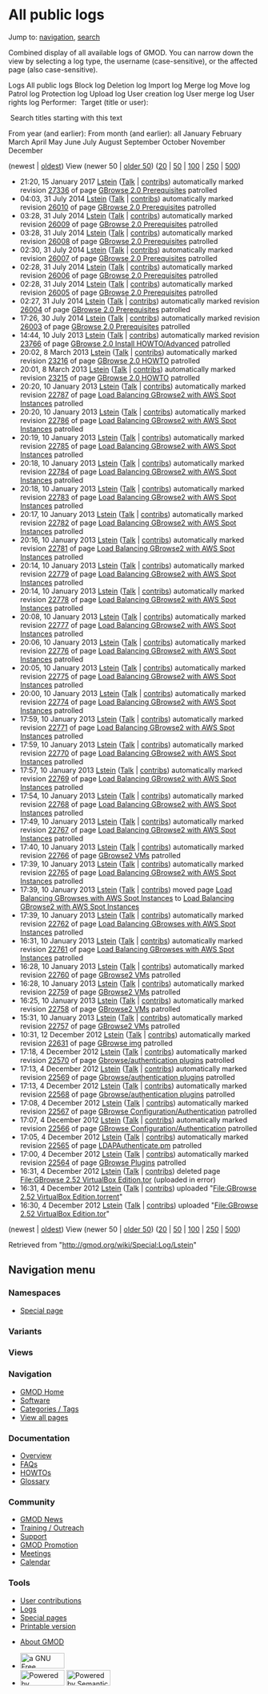 <div id="mw-page-base" class="noprint">

</div>

<div id="mw-head-base" class="noprint">

</div>

<div id="content" class="mw-body" role="main">

<span id="top"></span>

<div id="mw-js-message" style="display:none;">

</div>



# <span dir="auto">All public logs</span>

<div id="bodyContent">

<div id="contentSub">

</div>

<div id="jump-to-nav" class="mw-jump">

Jump to: [navigation](#mw-navigation), [search](#p-search)

</div>

<div id="mw-content-text">

Combined display of all available logs of GMOD. You can narrow down the
view by selecting a log type, the username (case-sensitive), or the
affected page (also case-sensitive).

Logs All public logs Block log Deletion log Import log Merge log Move
log Patrol log Protection log Upload log User creation log User merge
log User rights log <span style="white-space: nowrap">Performer: </span>
<span style="white-space: nowrap">Target (title or user): </span>

 Search titles starting with this text

From year (and earlier): From month (and earlier): all January February
March April May June July August September October November December

(newest \| <a
href="/mediawiki/index.php?title=Special:Log/Lstein&amp;dir=prev&amp;type=&amp;user=Lstein"
class="mw-lastlink" rel="last" title="Special:Log/Lstein">oldest</a>)
View (newer 50 \| <a
href="/mediawiki/index.php?title=Special:Log/Lstein&amp;offset=20121204163015&amp;type=&amp;user=Lstein"
class="mw-nextlink" rel="next" title="Special:Log/Lstein">older 50</a>)
(<a
href="/mediawiki/index.php?title=Special:Log/Lstein&amp;offset=&amp;limit=20&amp;type=&amp;user=Lstein"
class="mw-numlink" title="Special:Log/Lstein">20</a> \| <a
href="/mediawiki/index.php?title=Special:Log/Lstein&amp;offset=&amp;limit=50&amp;type=&amp;user=Lstein"
class="mw-numlink" title="Special:Log/Lstein">50</a> \| <a
href="/mediawiki/index.php?title=Special:Log/Lstein&amp;offset=&amp;limit=100&amp;type=&amp;user=Lstein"
class="mw-numlink" title="Special:Log/Lstein">100</a> \| <a
href="/mediawiki/index.php?title=Special:Log/Lstein&amp;offset=&amp;limit=250&amp;type=&amp;user=Lstein"
class="mw-numlink" title="Special:Log/Lstein">250</a> \| <a
href="/mediawiki/index.php?title=Special:Log/Lstein&amp;offset=&amp;limit=500&amp;type=&amp;user=Lstein"
class="mw-numlink" title="Special:Log/Lstein">500</a>)

- 21:20, 15 January 2017 <a href="/wiki/User:Lstein" class="mw-userlink"
  title="User:Lstein">Lstein</a> <span class="mw-usertoollinks">(<a
  href="/mediawiki/index.php?title=User_talk:Lstein&amp;action=edit&amp;redlink=1"
  class="new" title="User talk:Lstein (page does not exist)">Talk</a> \|
  [contribs](/wiki/Special:Contributions/Lstein "Special:Contributions/Lstein"))</span>
  automatically marked revision
  [27336](/mediawiki/index.php?title=GBrowse_2.0_Prerequisites&oldid=27336&diff=prev "GBrowse 2.0 Prerequisites")
  of page [GBrowse 2.0
  Prerequisites](/wiki/GBrowse_2.0_Prerequisites "GBrowse 2.0 Prerequisites")
  patrolled
- 04:03, 31 July 2014 <a href="/wiki/User:Lstein" class="mw-userlink"
  title="User:Lstein">Lstein</a> <span class="mw-usertoollinks">(<a
  href="/mediawiki/index.php?title=User_talk:Lstein&amp;action=edit&amp;redlink=1"
  class="new" title="User talk:Lstein (page does not exist)">Talk</a> \|
  [contribs](/wiki/Special:Contributions/Lstein "Special:Contributions/Lstein"))</span>
  automatically marked revision
  [26010](/mediawiki/index.php?title=GBrowse_2.0_Prerequisites&oldid=26010&diff=prev "GBrowse 2.0 Prerequisites")
  of page [GBrowse 2.0
  Prerequisites](/wiki/GBrowse_2.0_Prerequisites "GBrowse 2.0 Prerequisites")
  patrolled
- 03:28, 31 July 2014 <a href="/wiki/User:Lstein" class="mw-userlink"
  title="User:Lstein">Lstein</a> <span class="mw-usertoollinks">(<a
  href="/mediawiki/index.php?title=User_talk:Lstein&amp;action=edit&amp;redlink=1"
  class="new" title="User talk:Lstein (page does not exist)">Talk</a> \|
  [contribs](/wiki/Special:Contributions/Lstein "Special:Contributions/Lstein"))</span>
  automatically marked revision
  [26009](/mediawiki/index.php?title=GBrowse_2.0_Prerequisites&oldid=26009&diff=prev "GBrowse 2.0 Prerequisites")
  of page [GBrowse 2.0
  Prerequisites](/wiki/GBrowse_2.0_Prerequisites "GBrowse 2.0 Prerequisites")
  patrolled
- 03:28, 31 July 2014 <a href="/wiki/User:Lstein" class="mw-userlink"
  title="User:Lstein">Lstein</a> <span class="mw-usertoollinks">(<a
  href="/mediawiki/index.php?title=User_talk:Lstein&amp;action=edit&amp;redlink=1"
  class="new" title="User talk:Lstein (page does not exist)">Talk</a> \|
  [contribs](/wiki/Special:Contributions/Lstein "Special:Contributions/Lstein"))</span>
  automatically marked revision
  [26008](/mediawiki/index.php?title=GBrowse_2.0_Prerequisites&oldid=26008&diff=prev "GBrowse 2.0 Prerequisites")
  of page [GBrowse 2.0
  Prerequisites](/wiki/GBrowse_2.0_Prerequisites "GBrowse 2.0 Prerequisites")
  patrolled
- 02:30, 31 July 2014 <a href="/wiki/User:Lstein" class="mw-userlink"
  title="User:Lstein">Lstein</a> <span class="mw-usertoollinks">(<a
  href="/mediawiki/index.php?title=User_talk:Lstein&amp;action=edit&amp;redlink=1"
  class="new" title="User talk:Lstein (page does not exist)">Talk</a> \|
  [contribs](/wiki/Special:Contributions/Lstein "Special:Contributions/Lstein"))</span>
  automatically marked revision
  [26007](/mediawiki/index.php?title=GBrowse_2.0_Prerequisites&oldid=26007&diff=prev "GBrowse 2.0 Prerequisites")
  of page [GBrowse 2.0
  Prerequisites](/wiki/GBrowse_2.0_Prerequisites "GBrowse 2.0 Prerequisites")
  patrolled
- 02:28, 31 July 2014 <a href="/wiki/User:Lstein" class="mw-userlink"
  title="User:Lstein">Lstein</a> <span class="mw-usertoollinks">(<a
  href="/mediawiki/index.php?title=User_talk:Lstein&amp;action=edit&amp;redlink=1"
  class="new" title="User talk:Lstein (page does not exist)">Talk</a> \|
  [contribs](/wiki/Special:Contributions/Lstein "Special:Contributions/Lstein"))</span>
  automatically marked revision
  [26006](/mediawiki/index.php?title=GBrowse_2.0_Prerequisites&oldid=26006&diff=prev "GBrowse 2.0 Prerequisites")
  of page [GBrowse 2.0
  Prerequisites](/wiki/GBrowse_2.0_Prerequisites "GBrowse 2.0 Prerequisites")
  patrolled
- 02:28, 31 July 2014 <a href="/wiki/User:Lstein" class="mw-userlink"
  title="User:Lstein">Lstein</a> <span class="mw-usertoollinks">(<a
  href="/mediawiki/index.php?title=User_talk:Lstein&amp;action=edit&amp;redlink=1"
  class="new" title="User talk:Lstein (page does not exist)">Talk</a> \|
  [contribs](/wiki/Special:Contributions/Lstein "Special:Contributions/Lstein"))</span>
  automatically marked revision
  [26005](/mediawiki/index.php?title=GBrowse_2.0_Prerequisites&oldid=26005&diff=prev "GBrowse 2.0 Prerequisites")
  of page [GBrowse 2.0
  Prerequisites](/wiki/GBrowse_2.0_Prerequisites "GBrowse 2.0 Prerequisites")
  patrolled
- 02:27, 31 July 2014 <a href="/wiki/User:Lstein" class="mw-userlink"
  title="User:Lstein">Lstein</a> <span class="mw-usertoollinks">(<a
  href="/mediawiki/index.php?title=User_talk:Lstein&amp;action=edit&amp;redlink=1"
  class="new" title="User talk:Lstein (page does not exist)">Talk</a> \|
  [contribs](/wiki/Special:Contributions/Lstein "Special:Contributions/Lstein"))</span>
  automatically marked revision
  [26004](/mediawiki/index.php?title=GBrowse_2.0_Prerequisites&oldid=26004&diff=prev "GBrowse 2.0 Prerequisites")
  of page [GBrowse 2.0
  Prerequisites](/wiki/GBrowse_2.0_Prerequisites "GBrowse 2.0 Prerequisites")
  patrolled
- 17:26, 30 July 2014 <a href="/wiki/User:Lstein" class="mw-userlink"
  title="User:Lstein">Lstein</a> <span class="mw-usertoollinks">(<a
  href="/mediawiki/index.php?title=User_talk:Lstein&amp;action=edit&amp;redlink=1"
  class="new" title="User talk:Lstein (page does not exist)">Talk</a> \|
  [contribs](/wiki/Special:Contributions/Lstein "Special:Contributions/Lstein"))</span>
  automatically marked revision
  [26003](/mediawiki/index.php?title=GBrowse_2.0_Prerequisites&oldid=26003&diff=prev "GBrowse 2.0 Prerequisites")
  of page [GBrowse 2.0
  Prerequisites](/wiki/GBrowse_2.0_Prerequisites "GBrowse 2.0 Prerequisites")
  patrolled
- 14:44, 10 July 2013 <a href="/wiki/User:Lstein" class="mw-userlink"
  title="User:Lstein">Lstein</a> <span class="mw-usertoollinks">(<a
  href="/mediawiki/index.php?title=User_talk:Lstein&amp;action=edit&amp;redlink=1"
  class="new" title="User talk:Lstein (page does not exist)">Talk</a> \|
  [contribs](/wiki/Special:Contributions/Lstein "Special:Contributions/Lstein"))</span>
  automatically marked revision
  [23766](/mediawiki/index.php?title=GBrowse_2.0_Install_HOWTO/Advanced&oldid=23766&diff=prev "GBrowse 2.0 Install HOWTO/Advanced")
  of page [GBrowse 2.0 Install
  HOWTO/Advanced](/wiki/GBrowse_2.0_Install_HOWTO/Advanced "GBrowse 2.0 Install HOWTO/Advanced")
  patrolled
- 20:02, 8 March 2013 <a href="/wiki/User:Lstein" class="mw-userlink"
  title="User:Lstein">Lstein</a> <span class="mw-usertoollinks">(<a
  href="/mediawiki/index.php?title=User_talk:Lstein&amp;action=edit&amp;redlink=1"
  class="new" title="User talk:Lstein (page does not exist)">Talk</a> \|
  [contribs](/wiki/Special:Contributions/Lstein "Special:Contributions/Lstein"))</span>
  automatically marked revision
  [23216](/mediawiki/index.php?title=GBrowse_2.0_HOWTO&oldid=23216&diff=prev "GBrowse 2.0 HOWTO")
  of page [GBrowse 2.0
  HOWTO](/wiki/GBrowse_2.0_HOWTO "GBrowse 2.0 HOWTO") patrolled
- 20:01, 8 March 2013 <a href="/wiki/User:Lstein" class="mw-userlink"
  title="User:Lstein">Lstein</a> <span class="mw-usertoollinks">(<a
  href="/mediawiki/index.php?title=User_talk:Lstein&amp;action=edit&amp;redlink=1"
  class="new" title="User talk:Lstein (page does not exist)">Talk</a> \|
  [contribs](/wiki/Special:Contributions/Lstein "Special:Contributions/Lstein"))</span>
  automatically marked revision
  [23215](/mediawiki/index.php?title=GBrowse_2.0_HOWTO&oldid=23215&diff=prev "GBrowse 2.0 HOWTO")
  of page [GBrowse 2.0
  HOWTO](/wiki/GBrowse_2.0_HOWTO "GBrowse 2.0 HOWTO") patrolled
- 20:20, 10 January 2013 <a href="/wiki/User:Lstein" class="mw-userlink"
  title="User:Lstein">Lstein</a> <span class="mw-usertoollinks">(<a
  href="/mediawiki/index.php?title=User_talk:Lstein&amp;action=edit&amp;redlink=1"
  class="new" title="User talk:Lstein (page does not exist)">Talk</a> \|
  [contribs](/wiki/Special:Contributions/Lstein "Special:Contributions/Lstein"))</span>
  automatically marked revision
  [22787](/mediawiki/index.php?title=Load_Balancing_GBrowse2_with_AWS_Spot_Instances&oldid=22787&diff=prev "Load Balancing GBrowse2 with AWS Spot Instances")
  of page [Load Balancing GBrowse2 with AWS Spot
  Instances](/wiki/Load_Balancing_GBrowse2_with_AWS_Spot_Instances "Load Balancing GBrowse2 with AWS Spot Instances")
  patrolled
- 20:20, 10 January 2013 <a href="/wiki/User:Lstein" class="mw-userlink"
  title="User:Lstein">Lstein</a> <span class="mw-usertoollinks">(<a
  href="/mediawiki/index.php?title=User_talk:Lstein&amp;action=edit&amp;redlink=1"
  class="new" title="User talk:Lstein (page does not exist)">Talk</a> \|
  [contribs](/wiki/Special:Contributions/Lstein "Special:Contributions/Lstein"))</span>
  automatically marked revision
  [22786](/mediawiki/index.php?title=Load_Balancing_GBrowse2_with_AWS_Spot_Instances&oldid=22786&diff=prev "Load Balancing GBrowse2 with AWS Spot Instances")
  of page [Load Balancing GBrowse2 with AWS Spot
  Instances](/wiki/Load_Balancing_GBrowse2_with_AWS_Spot_Instances "Load Balancing GBrowse2 with AWS Spot Instances")
  patrolled
- 20:19, 10 January 2013 <a href="/wiki/User:Lstein" class="mw-userlink"
  title="User:Lstein">Lstein</a> <span class="mw-usertoollinks">(<a
  href="/mediawiki/index.php?title=User_talk:Lstein&amp;action=edit&amp;redlink=1"
  class="new" title="User talk:Lstein (page does not exist)">Talk</a> \|
  [contribs](/wiki/Special:Contributions/Lstein "Special:Contributions/Lstein"))</span>
  automatically marked revision
  [22785](/mediawiki/index.php?title=Load_Balancing_GBrowse2_with_AWS_Spot_Instances&oldid=22785&diff=prev "Load Balancing GBrowse2 with AWS Spot Instances")
  of page [Load Balancing GBrowse2 with AWS Spot
  Instances](/wiki/Load_Balancing_GBrowse2_with_AWS_Spot_Instances "Load Balancing GBrowse2 with AWS Spot Instances")
  patrolled
- 20:18, 10 January 2013 <a href="/wiki/User:Lstein" class="mw-userlink"
  title="User:Lstein">Lstein</a> <span class="mw-usertoollinks">(<a
  href="/mediawiki/index.php?title=User_talk:Lstein&amp;action=edit&amp;redlink=1"
  class="new" title="User talk:Lstein (page does not exist)">Talk</a> \|
  [contribs](/wiki/Special:Contributions/Lstein "Special:Contributions/Lstein"))</span>
  automatically marked revision
  [22784](/mediawiki/index.php?title=Load_Balancing_GBrowse2_with_AWS_Spot_Instances&oldid=22784&diff=prev "Load Balancing GBrowse2 with AWS Spot Instances")
  of page [Load Balancing GBrowse2 with AWS Spot
  Instances](/wiki/Load_Balancing_GBrowse2_with_AWS_Spot_Instances "Load Balancing GBrowse2 with AWS Spot Instances")
  patrolled
- 20:18, 10 January 2013 <a href="/wiki/User:Lstein" class="mw-userlink"
  title="User:Lstein">Lstein</a> <span class="mw-usertoollinks">(<a
  href="/mediawiki/index.php?title=User_talk:Lstein&amp;action=edit&amp;redlink=1"
  class="new" title="User talk:Lstein (page does not exist)">Talk</a> \|
  [contribs](/wiki/Special:Contributions/Lstein "Special:Contributions/Lstein"))</span>
  automatically marked revision
  [22783](/mediawiki/index.php?title=Load_Balancing_GBrowse2_with_AWS_Spot_Instances&oldid=22783&diff=prev "Load Balancing GBrowse2 with AWS Spot Instances")
  of page [Load Balancing GBrowse2 with AWS Spot
  Instances](/wiki/Load_Balancing_GBrowse2_with_AWS_Spot_Instances "Load Balancing GBrowse2 with AWS Spot Instances")
  patrolled
- 20:17, 10 January 2013 <a href="/wiki/User:Lstein" class="mw-userlink"
  title="User:Lstein">Lstein</a> <span class="mw-usertoollinks">(<a
  href="/mediawiki/index.php?title=User_talk:Lstein&amp;action=edit&amp;redlink=1"
  class="new" title="User talk:Lstein (page does not exist)">Talk</a> \|
  [contribs](/wiki/Special:Contributions/Lstein "Special:Contributions/Lstein"))</span>
  automatically marked revision
  [22782](/mediawiki/index.php?title=Load_Balancing_GBrowse2_with_AWS_Spot_Instances&oldid=22782&diff=prev "Load Balancing GBrowse2 with AWS Spot Instances")
  of page [Load Balancing GBrowse2 with AWS Spot
  Instances](/wiki/Load_Balancing_GBrowse2_with_AWS_Spot_Instances "Load Balancing GBrowse2 with AWS Spot Instances")
  patrolled
- 20:16, 10 January 2013 <a href="/wiki/User:Lstein" class="mw-userlink"
  title="User:Lstein">Lstein</a> <span class="mw-usertoollinks">(<a
  href="/mediawiki/index.php?title=User_talk:Lstein&amp;action=edit&amp;redlink=1"
  class="new" title="User talk:Lstein (page does not exist)">Talk</a> \|
  [contribs](/wiki/Special:Contributions/Lstein "Special:Contributions/Lstein"))</span>
  automatically marked revision
  [22781](/mediawiki/index.php?title=Load_Balancing_GBrowse2_with_AWS_Spot_Instances&oldid=22781&diff=prev "Load Balancing GBrowse2 with AWS Spot Instances")
  of page [Load Balancing GBrowse2 with AWS Spot
  Instances](/wiki/Load_Balancing_GBrowse2_with_AWS_Spot_Instances "Load Balancing GBrowse2 with AWS Spot Instances")
  patrolled
- 20:14, 10 January 2013 <a href="/wiki/User:Lstein" class="mw-userlink"
  title="User:Lstein">Lstein</a> <span class="mw-usertoollinks">(<a
  href="/mediawiki/index.php?title=User_talk:Lstein&amp;action=edit&amp;redlink=1"
  class="new" title="User talk:Lstein (page does not exist)">Talk</a> \|
  [contribs](/wiki/Special:Contributions/Lstein "Special:Contributions/Lstein"))</span>
  automatically marked revision
  [22779](/mediawiki/index.php?title=Load_Balancing_GBrowse2_with_AWS_Spot_Instances&oldid=22779&diff=prev "Load Balancing GBrowse2 with AWS Spot Instances")
  of page [Load Balancing GBrowse2 with AWS Spot
  Instances](/wiki/Load_Balancing_GBrowse2_with_AWS_Spot_Instances "Load Balancing GBrowse2 with AWS Spot Instances")
  patrolled
- 20:14, 10 January 2013 <a href="/wiki/User:Lstein" class="mw-userlink"
  title="User:Lstein">Lstein</a> <span class="mw-usertoollinks">(<a
  href="/mediawiki/index.php?title=User_talk:Lstein&amp;action=edit&amp;redlink=1"
  class="new" title="User talk:Lstein (page does not exist)">Talk</a> \|
  [contribs](/wiki/Special:Contributions/Lstein "Special:Contributions/Lstein"))</span>
  automatically marked revision
  [22778](/mediawiki/index.php?title=Load_Balancing_GBrowse2_with_AWS_Spot_Instances&oldid=22778&diff=prev "Load Balancing GBrowse2 with AWS Spot Instances")
  of page [Load Balancing GBrowse2 with AWS Spot
  Instances](/wiki/Load_Balancing_GBrowse2_with_AWS_Spot_Instances "Load Balancing GBrowse2 with AWS Spot Instances")
  patrolled
- 20:08, 10 January 2013 <a href="/wiki/User:Lstein" class="mw-userlink"
  title="User:Lstein">Lstein</a> <span class="mw-usertoollinks">(<a
  href="/mediawiki/index.php?title=User_talk:Lstein&amp;action=edit&amp;redlink=1"
  class="new" title="User talk:Lstein (page does not exist)">Talk</a> \|
  [contribs](/wiki/Special:Contributions/Lstein "Special:Contributions/Lstein"))</span>
  automatically marked revision
  [22777](/mediawiki/index.php?title=Load_Balancing_GBrowse2_with_AWS_Spot_Instances&oldid=22777&diff=prev "Load Balancing GBrowse2 with AWS Spot Instances")
  of page [Load Balancing GBrowse2 with AWS Spot
  Instances](/wiki/Load_Balancing_GBrowse2_with_AWS_Spot_Instances "Load Balancing GBrowse2 with AWS Spot Instances")
  patrolled
- 20:06, 10 January 2013 <a href="/wiki/User:Lstein" class="mw-userlink"
  title="User:Lstein">Lstein</a> <span class="mw-usertoollinks">(<a
  href="/mediawiki/index.php?title=User_talk:Lstein&amp;action=edit&amp;redlink=1"
  class="new" title="User talk:Lstein (page does not exist)">Talk</a> \|
  [contribs](/wiki/Special:Contributions/Lstein "Special:Contributions/Lstein"))</span>
  automatically marked revision
  [22776](/mediawiki/index.php?title=Load_Balancing_GBrowse2_with_AWS_Spot_Instances&oldid=22776&diff=prev "Load Balancing GBrowse2 with AWS Spot Instances")
  of page [Load Balancing GBrowse2 with AWS Spot
  Instances](/wiki/Load_Balancing_GBrowse2_with_AWS_Spot_Instances "Load Balancing GBrowse2 with AWS Spot Instances")
  patrolled
- 20:05, 10 January 2013 <a href="/wiki/User:Lstein" class="mw-userlink"
  title="User:Lstein">Lstein</a> <span class="mw-usertoollinks">(<a
  href="/mediawiki/index.php?title=User_talk:Lstein&amp;action=edit&amp;redlink=1"
  class="new" title="User talk:Lstein (page does not exist)">Talk</a> \|
  [contribs](/wiki/Special:Contributions/Lstein "Special:Contributions/Lstein"))</span>
  automatically marked revision
  [22775](/mediawiki/index.php?title=Load_Balancing_GBrowse2_with_AWS_Spot_Instances&oldid=22775&diff=prev "Load Balancing GBrowse2 with AWS Spot Instances")
  of page [Load Balancing GBrowse2 with AWS Spot
  Instances](/wiki/Load_Balancing_GBrowse2_with_AWS_Spot_Instances "Load Balancing GBrowse2 with AWS Spot Instances")
  patrolled
- 20:00, 10 January 2013 <a href="/wiki/User:Lstein" class="mw-userlink"
  title="User:Lstein">Lstein</a> <span class="mw-usertoollinks">(<a
  href="/mediawiki/index.php?title=User_talk:Lstein&amp;action=edit&amp;redlink=1"
  class="new" title="User talk:Lstein (page does not exist)">Talk</a> \|
  [contribs](/wiki/Special:Contributions/Lstein "Special:Contributions/Lstein"))</span>
  automatically marked revision
  [22774](/mediawiki/index.php?title=Load_Balancing_GBrowse2_with_AWS_Spot_Instances&oldid=22774&diff=prev "Load Balancing GBrowse2 with AWS Spot Instances")
  of page [Load Balancing GBrowse2 with AWS Spot
  Instances](/wiki/Load_Balancing_GBrowse2_with_AWS_Spot_Instances "Load Balancing GBrowse2 with AWS Spot Instances")
  patrolled
- 17:59, 10 January 2013 <a href="/wiki/User:Lstein" class="mw-userlink"
  title="User:Lstein">Lstein</a> <span class="mw-usertoollinks">(<a
  href="/mediawiki/index.php?title=User_talk:Lstein&amp;action=edit&amp;redlink=1"
  class="new" title="User talk:Lstein (page does not exist)">Talk</a> \|
  [contribs](/wiki/Special:Contributions/Lstein "Special:Contributions/Lstein"))</span>
  automatically marked revision
  [22771](/mediawiki/index.php?title=Load_Balancing_GBrowse2_with_AWS_Spot_Instances&oldid=22771&diff=prev "Load Balancing GBrowse2 with AWS Spot Instances")
  of page [Load Balancing GBrowse2 with AWS Spot
  Instances](/wiki/Load_Balancing_GBrowse2_with_AWS_Spot_Instances "Load Balancing GBrowse2 with AWS Spot Instances")
  patrolled
- 17:59, 10 January 2013 <a href="/wiki/User:Lstein" class="mw-userlink"
  title="User:Lstein">Lstein</a> <span class="mw-usertoollinks">(<a
  href="/mediawiki/index.php?title=User_talk:Lstein&amp;action=edit&amp;redlink=1"
  class="new" title="User talk:Lstein (page does not exist)">Talk</a> \|
  [contribs](/wiki/Special:Contributions/Lstein "Special:Contributions/Lstein"))</span>
  automatically marked revision
  [22770](/mediawiki/index.php?title=Load_Balancing_GBrowse2_with_AWS_Spot_Instances&oldid=22770&diff=prev "Load Balancing GBrowse2 with AWS Spot Instances")
  of page [Load Balancing GBrowse2 with AWS Spot
  Instances](/wiki/Load_Balancing_GBrowse2_with_AWS_Spot_Instances "Load Balancing GBrowse2 with AWS Spot Instances")
  patrolled
- 17:57, 10 January 2013 <a href="/wiki/User:Lstein" class="mw-userlink"
  title="User:Lstein">Lstein</a> <span class="mw-usertoollinks">(<a
  href="/mediawiki/index.php?title=User_talk:Lstein&amp;action=edit&amp;redlink=1"
  class="new" title="User talk:Lstein (page does not exist)">Talk</a> \|
  [contribs](/wiki/Special:Contributions/Lstein "Special:Contributions/Lstein"))</span>
  automatically marked revision
  [22769](/mediawiki/index.php?title=Load_Balancing_GBrowse2_with_AWS_Spot_Instances&oldid=22769&diff=prev "Load Balancing GBrowse2 with AWS Spot Instances")
  of page [Load Balancing GBrowse2 with AWS Spot
  Instances](/wiki/Load_Balancing_GBrowse2_with_AWS_Spot_Instances "Load Balancing GBrowse2 with AWS Spot Instances")
  patrolled
- 17:54, 10 January 2013 <a href="/wiki/User:Lstein" class="mw-userlink"
  title="User:Lstein">Lstein</a> <span class="mw-usertoollinks">(<a
  href="/mediawiki/index.php?title=User_talk:Lstein&amp;action=edit&amp;redlink=1"
  class="new" title="User talk:Lstein (page does not exist)">Talk</a> \|
  [contribs](/wiki/Special:Contributions/Lstein "Special:Contributions/Lstein"))</span>
  automatically marked revision
  [22768](/mediawiki/index.php?title=Load_Balancing_GBrowse2_with_AWS_Spot_Instances&oldid=22768&diff=prev "Load Balancing GBrowse2 with AWS Spot Instances")
  of page [Load Balancing GBrowse2 with AWS Spot
  Instances](/wiki/Load_Balancing_GBrowse2_with_AWS_Spot_Instances "Load Balancing GBrowse2 with AWS Spot Instances")
  patrolled
- 17:49, 10 January 2013 <a href="/wiki/User:Lstein" class="mw-userlink"
  title="User:Lstein">Lstein</a> <span class="mw-usertoollinks">(<a
  href="/mediawiki/index.php?title=User_talk:Lstein&amp;action=edit&amp;redlink=1"
  class="new" title="User talk:Lstein (page does not exist)">Talk</a> \|
  [contribs](/wiki/Special:Contributions/Lstein "Special:Contributions/Lstein"))</span>
  automatically marked revision
  [22767](/mediawiki/index.php?title=Load_Balancing_GBrowse2_with_AWS_Spot_Instances&oldid=22767&diff=prev "Load Balancing GBrowse2 with AWS Spot Instances")
  of page [Load Balancing GBrowse2 with AWS Spot
  Instances](/wiki/Load_Balancing_GBrowse2_with_AWS_Spot_Instances "Load Balancing GBrowse2 with AWS Spot Instances")
  patrolled
- 17:40, 10 January 2013 <a href="/wiki/User:Lstein" class="mw-userlink"
  title="User:Lstein">Lstein</a> <span class="mw-usertoollinks">(<a
  href="/mediawiki/index.php?title=User_talk:Lstein&amp;action=edit&amp;redlink=1"
  class="new" title="User talk:Lstein (page does not exist)">Talk</a> \|
  [contribs](/wiki/Special:Contributions/Lstein "Special:Contributions/Lstein"))</span>
  automatically marked revision
  [22766](/mediawiki/index.php?title=GBrowse2_VMs&oldid=22766&diff=prev "GBrowse2 VMs")
  of page [GBrowse2 VMs](/wiki/GBrowse2_VMs "GBrowse2 VMs") patrolled
- 17:39, 10 January 2013 <a href="/wiki/User:Lstein" class="mw-userlink"
  title="User:Lstein">Lstein</a> <span class="mw-usertoollinks">(<a
  href="/mediawiki/index.php?title=User_talk:Lstein&amp;action=edit&amp;redlink=1"
  class="new" title="User talk:Lstein (page does not exist)">Talk</a> \|
  [contribs](/wiki/Special:Contributions/Lstein "Special:Contributions/Lstein"))</span>
  automatically marked revision
  [22765](/mediawiki/index.php?title=Load_Balancing_GBrowse2_with_AWS_Spot_Instances&oldid=22765&diff=prev "Load Balancing GBrowse2 with AWS Spot Instances")
  of page [Load Balancing GBrowse2 with AWS Spot
  Instances](/wiki/Load_Balancing_GBrowse2_with_AWS_Spot_Instances "Load Balancing GBrowse2 with AWS Spot Instances")
  patrolled
- 17:39, 10 January 2013 <a href="/wiki/User:Lstein" class="mw-userlink"
  title="User:Lstein">Lstein</a> <span class="mw-usertoollinks">(<a
  href="/mediawiki/index.php?title=User_talk:Lstein&amp;action=edit&amp;redlink=1"
  class="new" title="User talk:Lstein (page does not exist)">Talk</a> \|
  [contribs](/wiki/Special:Contributions/Lstein "Special:Contributions/Lstein"))</span>
  moved page <a
  href="/mediawiki/index.php?title=Load_Balancing_GBrowses_with_AWS_Spot_Instances&amp;redirect=no"
  class="mw-redirect"
  title="Load Balancing GBrowses with AWS Spot Instances">Load Balancing
  GBrowses with AWS Spot Instances</a> to [Load Balancing GBrowse2 with
  AWS Spot
  Instances](/wiki/Load_Balancing_GBrowse2_with_AWS_Spot_Instances "Load Balancing GBrowse2 with AWS Spot Instances")
- 17:39, 10 January 2013 <a href="/wiki/User:Lstein" class="mw-userlink"
  title="User:Lstein">Lstein</a> <span class="mw-usertoollinks">(<a
  href="/mediawiki/index.php?title=User_talk:Lstein&amp;action=edit&amp;redlink=1"
  class="new" title="User talk:Lstein (page does not exist)">Talk</a> \|
  [contribs](/wiki/Special:Contributions/Lstein "Special:Contributions/Lstein"))</span>
  automatically marked revision <a
  href="/mediawiki/index.php?title=Load_Balancing_GBrowses_with_AWS_Spot_Instances&amp;oldid=22762&amp;diff=prev"
  class="mw-redirect"
  title="Load Balancing GBrowses with AWS Spot Instances">22762</a> of
  page <a href="/wiki/Load_Balancing_GBrowses_with_AWS_Spot_Instances"
  class="mw-redirect"
  title="Load Balancing GBrowses with AWS Spot Instances">Load Balancing
  GBrowses with AWS Spot Instances</a> patrolled
- 16:31, 10 January 2013 <a href="/wiki/User:Lstein" class="mw-userlink"
  title="User:Lstein">Lstein</a> <span class="mw-usertoollinks">(<a
  href="/mediawiki/index.php?title=User_talk:Lstein&amp;action=edit&amp;redlink=1"
  class="new" title="User talk:Lstein (page does not exist)">Talk</a> \|
  [contribs](/wiki/Special:Contributions/Lstein "Special:Contributions/Lstein"))</span>
  automatically marked revision <a
  href="/mediawiki/index.php?title=Load_Balancing_GBrowses_with_AWS_Spot_Instances&amp;oldid=22761&amp;diff=prev"
  class="mw-redirect"
  title="Load Balancing GBrowses with AWS Spot Instances">22761</a> of
  page <a href="/wiki/Load_Balancing_GBrowses_with_AWS_Spot_Instances"
  class="mw-redirect"
  title="Load Balancing GBrowses with AWS Spot Instances">Load Balancing
  GBrowses with AWS Spot Instances</a> patrolled
- 16:28, 10 January 2013 <a href="/wiki/User:Lstein" class="mw-userlink"
  title="User:Lstein">Lstein</a> <span class="mw-usertoollinks">(<a
  href="/mediawiki/index.php?title=User_talk:Lstein&amp;action=edit&amp;redlink=1"
  class="new" title="User talk:Lstein (page does not exist)">Talk</a> \|
  [contribs](/wiki/Special:Contributions/Lstein "Special:Contributions/Lstein"))</span>
  automatically marked revision
  [22760](/mediawiki/index.php?title=GBrowse2_VMs&oldid=22760&diff=prev "GBrowse2 VMs")
  of page [GBrowse2 VMs](/wiki/GBrowse2_VMs "GBrowse2 VMs") patrolled
- 16:28, 10 January 2013 <a href="/wiki/User:Lstein" class="mw-userlink"
  title="User:Lstein">Lstein</a> <span class="mw-usertoollinks">(<a
  href="/mediawiki/index.php?title=User_talk:Lstein&amp;action=edit&amp;redlink=1"
  class="new" title="User talk:Lstein (page does not exist)">Talk</a> \|
  [contribs](/wiki/Special:Contributions/Lstein "Special:Contributions/Lstein"))</span>
  automatically marked revision
  [22759](/mediawiki/index.php?title=GBrowse2_VMs&oldid=22759&diff=prev "GBrowse2 VMs")
  of page [GBrowse2 VMs](/wiki/GBrowse2_VMs "GBrowse2 VMs") patrolled
- 16:25, 10 January 2013 <a href="/wiki/User:Lstein" class="mw-userlink"
  title="User:Lstein">Lstein</a> <span class="mw-usertoollinks">(<a
  href="/mediawiki/index.php?title=User_talk:Lstein&amp;action=edit&amp;redlink=1"
  class="new" title="User talk:Lstein (page does not exist)">Talk</a> \|
  [contribs](/wiki/Special:Contributions/Lstein "Special:Contributions/Lstein"))</span>
  automatically marked revision
  [22758](/mediawiki/index.php?title=GBrowse2_VMs&oldid=22758&diff=prev "GBrowse2 VMs")
  of page [GBrowse2 VMs](/wiki/GBrowse2_VMs "GBrowse2 VMs") patrolled
- 15:31, 10 January 2013 <a href="/wiki/User:Lstein" class="mw-userlink"
  title="User:Lstein">Lstein</a> <span class="mw-usertoollinks">(<a
  href="/mediawiki/index.php?title=User_talk:Lstein&amp;action=edit&amp;redlink=1"
  class="new" title="User talk:Lstein (page does not exist)">Talk</a> \|
  [contribs](/wiki/Special:Contributions/Lstein "Special:Contributions/Lstein"))</span>
  automatically marked revision
  [22757](/mediawiki/index.php?title=GBrowse2_VMs&oldid=22757&diff=prev "GBrowse2 VMs")
  of page [GBrowse2 VMs](/wiki/GBrowse2_VMs "GBrowse2 VMs") patrolled
- 10:31, 12 December 2012
  <a href="/wiki/User:Lstein" class="mw-userlink"
  title="User:Lstein">Lstein</a> <span class="mw-usertoollinks">(<a
  href="/mediawiki/index.php?title=User_talk:Lstein&amp;action=edit&amp;redlink=1"
  class="new" title="User talk:Lstein (page does not exist)">Talk</a> \|
  [contribs](/wiki/Special:Contributions/Lstein "Special:Contributions/Lstein"))</span>
  automatically marked revision
  [22631](/mediawiki/index.php?title=GBrowse_img&oldid=22631&diff=prev "GBrowse img")
  of page [GBrowse img](/wiki/GBrowse_img "GBrowse img") patrolled
- 17:18, 4 December 2012 <a href="/wiki/User:Lstein" class="mw-userlink"
  title="User:Lstein">Lstein</a> <span class="mw-usertoollinks">(<a
  href="/mediawiki/index.php?title=User_talk:Lstein&amp;action=edit&amp;redlink=1"
  class="new" title="User talk:Lstein (page does not exist)">Talk</a> \|
  [contribs](/wiki/Special:Contributions/Lstein "Special:Contributions/Lstein"))</span>
  automatically marked revision
  [22570](/mediawiki/index.php?title=Gbrowse/authentication_plugins&oldid=22570&diff=prev "Gbrowse/authentication plugins")
  of page [Gbrowse/authentication
  plugins](/wiki/Gbrowse/authentication_plugins "Gbrowse/authentication plugins")
  patrolled
- 17:13, 4 December 2012 <a href="/wiki/User:Lstein" class="mw-userlink"
  title="User:Lstein">Lstein</a> <span class="mw-usertoollinks">(<a
  href="/mediawiki/index.php?title=User_talk:Lstein&amp;action=edit&amp;redlink=1"
  class="new" title="User talk:Lstein (page does not exist)">Talk</a> \|
  [contribs](/wiki/Special:Contributions/Lstein "Special:Contributions/Lstein"))</span>
  automatically marked revision
  [22569](/mediawiki/index.php?title=Gbrowse/authentication_plugins&oldid=22569&diff=prev "Gbrowse/authentication plugins")
  of page [Gbrowse/authentication
  plugins](/wiki/Gbrowse/authentication_plugins "Gbrowse/authentication plugins")
  patrolled
- 17:13, 4 December 2012 <a href="/wiki/User:Lstein" class="mw-userlink"
  title="User:Lstein">Lstein</a> <span class="mw-usertoollinks">(<a
  href="/mediawiki/index.php?title=User_talk:Lstein&amp;action=edit&amp;redlink=1"
  class="new" title="User talk:Lstein (page does not exist)">Talk</a> \|
  [contribs](/wiki/Special:Contributions/Lstein "Special:Contributions/Lstein"))</span>
  automatically marked revision
  [22568](/mediawiki/index.php?title=Gbrowse/authentication_plugins&oldid=22568&diff=prev "Gbrowse/authentication plugins")
  of page [Gbrowse/authentication
  plugins](/wiki/Gbrowse/authentication_plugins "Gbrowse/authentication plugins")
  patrolled
- 17:08, 4 December 2012 <a href="/wiki/User:Lstein" class="mw-userlink"
  title="User:Lstein">Lstein</a> <span class="mw-usertoollinks">(<a
  href="/mediawiki/index.php?title=User_talk:Lstein&amp;action=edit&amp;redlink=1"
  class="new" title="User talk:Lstein (page does not exist)">Talk</a> \|
  [contribs](/wiki/Special:Contributions/Lstein "Special:Contributions/Lstein"))</span>
  automatically marked revision
  [22567](/mediawiki/index.php?title=GBrowse_Configuration/Authentication&oldid=22567&diff=prev "GBrowse Configuration/Authentication")
  of page [GBrowse
  Configuration/Authentication](/wiki/GBrowse_Configuration/Authentication "GBrowse Configuration/Authentication")
  patrolled
- 17:07, 4 December 2012 <a href="/wiki/User:Lstein" class="mw-userlink"
  title="User:Lstein">Lstein</a> <span class="mw-usertoollinks">(<a
  href="/mediawiki/index.php?title=User_talk:Lstein&amp;action=edit&amp;redlink=1"
  class="new" title="User talk:Lstein (page does not exist)">Talk</a> \|
  [contribs](/wiki/Special:Contributions/Lstein "Special:Contributions/Lstein"))</span>
  automatically marked revision
  [22566](/mediawiki/index.php?title=GBrowse_Configuration/Authentication&oldid=22566&diff=prev "GBrowse Configuration/Authentication")
  of page [GBrowse
  Configuration/Authentication](/wiki/GBrowse_Configuration/Authentication "GBrowse Configuration/Authentication")
  patrolled
- 17:05, 4 December 2012 <a href="/wiki/User:Lstein" class="mw-userlink"
  title="User:Lstein">Lstein</a> <span class="mw-usertoollinks">(<a
  href="/mediawiki/index.php?title=User_talk:Lstein&amp;action=edit&amp;redlink=1"
  class="new" title="User talk:Lstein (page does not exist)">Talk</a> \|
  [contribs](/wiki/Special:Contributions/Lstein "Special:Contributions/Lstein"))</span>
  automatically marked revision
  [22565](/mediawiki/index.php?title=LDAPAuthenticate.pm&oldid=22565&diff=prev "LDAPAuthenticate.pm")
  of page
  [LDAPAuthenticate.pm](/wiki/LDAPAuthenticate.pm "LDAPAuthenticate.pm")
  patrolled
- 17:00, 4 December 2012 <a href="/wiki/User:Lstein" class="mw-userlink"
  title="User:Lstein">Lstein</a> <span class="mw-usertoollinks">(<a
  href="/mediawiki/index.php?title=User_talk:Lstein&amp;action=edit&amp;redlink=1"
  class="new" title="User talk:Lstein (page does not exist)">Talk</a> \|
  [contribs](/wiki/Special:Contributions/Lstein "Special:Contributions/Lstein"))</span>
  automatically marked revision
  [22564](/mediawiki/index.php?title=GBrowse_Plugins&oldid=22564&diff=prev "GBrowse Plugins")
  of page [GBrowse Plugins](/wiki/GBrowse_Plugins "GBrowse Plugins")
  patrolled
- 16:31, 4 December 2012 <a href="/wiki/User:Lstein" class="mw-userlink"
  title="User:Lstein">Lstein</a> <span class="mw-usertoollinks">(<a
  href="/mediawiki/index.php?title=User_talk:Lstein&amp;action=edit&amp;redlink=1"
  class="new" title="User talk:Lstein (page does not exist)">Talk</a> \|
  [contribs](/wiki/Special:Contributions/Lstein "Special:Contributions/Lstein"))</span>
  deleted page <a
  href="/mediawiki/index.php?title=File:GBrowse_2.52_VirtualBox_Edition.tor&amp;action=edit&amp;redlink=1"
  class="new"
  title="File:GBrowse 2.52 VirtualBox Edition.tor (page does not exist)">File:GBrowse
  2.52 VirtualBox Edition.tor</a> <span class="comment">(uploaded in
  error)</span>
- 16:31, 4 December 2012 <a href="/wiki/User:Lstein" class="mw-userlink"
  title="User:Lstein">Lstein</a> <span class="mw-usertoollinks">(<a
  href="/mediawiki/index.php?title=User_talk:Lstein&amp;action=edit&amp;redlink=1"
  class="new" title="User talk:Lstein (page does not exist)">Talk</a> \|
  [contribs](/wiki/Special:Contributions/Lstein "Special:Contributions/Lstein"))</span>
  uploaded "[File:GBrowse 2.52 VirtualBox
  Edition.torrent](/wiki/File:GBrowse_2.52_VirtualBox_Edition.torrent "File:GBrowse 2.52 VirtualBox Edition.torrent")"
- 16:30, 4 December 2012 <a href="/wiki/User:Lstein" class="mw-userlink"
  title="User:Lstein">Lstein</a> <span class="mw-usertoollinks">(<a
  href="/mediawiki/index.php?title=User_talk:Lstein&amp;action=edit&amp;redlink=1"
  class="new" title="User talk:Lstein (page does not exist)">Talk</a> \|
  [contribs](/wiki/Special:Contributions/Lstein "Special:Contributions/Lstein"))</span>
  uploaded "<a
  href="/mediawiki/index.php?title=File:GBrowse_2.52_VirtualBox_Edition.tor&amp;action=edit&amp;redlink=1"
  class="new"
  title="File:GBrowse 2.52 VirtualBox Edition.tor (page does not exist)">File:GBrowse
  2.52 VirtualBox Edition.tor</a>"

(newest \| <a
href="/mediawiki/index.php?title=Special:Log/Lstein&amp;dir=prev&amp;type=&amp;user=Lstein"
class="mw-lastlink" rel="last" title="Special:Log/Lstein">oldest</a>)
View (newer 50 \| <a
href="/mediawiki/index.php?title=Special:Log/Lstein&amp;offset=20121204163015&amp;type=&amp;user=Lstein"
class="mw-nextlink" rel="next" title="Special:Log/Lstein">older 50</a>)
(<a
href="/mediawiki/index.php?title=Special:Log/Lstein&amp;offset=&amp;limit=20&amp;type=&amp;user=Lstein"
class="mw-numlink" title="Special:Log/Lstein">20</a> \| <a
href="/mediawiki/index.php?title=Special:Log/Lstein&amp;offset=&amp;limit=50&amp;type=&amp;user=Lstein"
class="mw-numlink" title="Special:Log/Lstein">50</a> \| <a
href="/mediawiki/index.php?title=Special:Log/Lstein&amp;offset=&amp;limit=100&amp;type=&amp;user=Lstein"
class="mw-numlink" title="Special:Log/Lstein">100</a> \| <a
href="/mediawiki/index.php?title=Special:Log/Lstein&amp;offset=&amp;limit=250&amp;type=&amp;user=Lstein"
class="mw-numlink" title="Special:Log/Lstein">250</a> \| <a
href="/mediawiki/index.php?title=Special:Log/Lstein&amp;offset=&amp;limit=500&amp;type=&amp;user=Lstein"
class="mw-numlink" title="Special:Log/Lstein">500</a>)

</div>

<div class="printfooter">

Retrieved from "<http://gmod.org/wiki/Special:Log/Lstein>"

</div>

<div id="catlinks" class="catlinks catlinks-allhidden">

</div>

<div class="visualClear">

</div>

</div>

</div>

<div id="mw-navigation">

## Navigation menu

<div id="mw-head">



<div id="left-navigation">

<div id="p-namespaces" class="vectorTabs" role="navigation"
aria-labelledby="p-namespaces-label">

### Namespaces

- <span id="ca-nstab-special">[Special
  page](/wiki/Special:Log/Lstein "This is a special page, you cannot edit the page itself")</span>

</div>

<div id="p-variants" class="vectorMenu emptyPortlet" role="navigation"
aria-labelledby="p-variants-label">

### 

### Variants[](#)

<div class="menu">

</div>

</div>

</div>

<div id="right-navigation">

<div id="p-views" class="vectorTabs emptyPortlet" role="navigation"
aria-labelledby="p-views-label">

### Views

</div>



</div>



</div>

</div>

</div>

<div id="mw-panel">

<div id="p-logo" role="banner">

<a href="/wiki/Main_Page"
style="background-image: url(http://gmod.org/images/GMOD-cogs.png);"
title="Visit the main page"></a>

</div>

<div id="p-Navigation" class="portal" role="navigation"
aria-labelledby="p-Navigation-label">

### Navigation

<div class="body">

- <span id="n-GMOD-Home">[GMOD Home](/wiki/Main_Page)</span>
- <span id="n-Software">[Software](/wiki/GMOD_Components)</span>
- <span id="n-Categories-.2F-Tags">[Categories /
  Tags](/wiki/Categories)</span>
- <span id="n-View-all-pages">[View all
  pages](/wiki/Special:AllPages)</span>

</div>

</div>

<div id="p-Documentation" class="portal" role="navigation"
aria-labelledby="p-Documentation-label">

### Documentation

<div class="body">

- <span id="n-Overview">[Overview](/wiki/Overview)</span>
- <span id="n-FAQs">[FAQs](/wiki/Category:FAQ)</span>
- <span id="n-HOWTOs">[HOWTOs](/wiki/Category:HOWTO)</span>
- <span id="n-Glossary">[Glossary](/wiki/Glossary)</span>

</div>

</div>

<div id="p-Community" class="portal" role="navigation"
aria-labelledby="p-Community-label">

### Community

<div class="body">

- <span id="n-GMOD-News">[GMOD News](/wiki/GMOD_News)</span>
- <span id="n-Training-.2F-Outreach">[Training /
  Outreach](/wiki/Training_and_Outreach)</span>
- <span id="n-Support">[Support](/wiki/Support)</span>
- <span id="n-GMOD-Promotion">[GMOD
  Promotion](/wiki/GMOD_Promotion)</span>
- <span id="n-Meetings">[Meetings](/wiki/Meetings)</span>
- <span id="n-Calendar">[Calendar](/wiki/Calendar)</span>

</div>

</div>

<div id="p-tb" class="portal" role="navigation"
aria-labelledby="p-tb-label">

### Tools

<div class="body">

- <span id="t-contributions">[User
  contributions](/wiki/Special:Contributions/Lstein "A list of contributions of this user")</span>
- <span id="t-log">[Logs](/wiki/Special:Log/Lstein)</span>
- <span id="t-specialpages"><a href="/wiki/Special:SpecialPages" accesskey="q"
  title="A list of all special pages [q]">Special pages</a></span>
- <span id="t-print"><a
  href="/mediawiki/index.php?title=Special:Log/Lstein&amp;printable=yes"
  rel="alternate" accesskey="p"
  title="Printable version of this page [p]">Printable version</a></span>

</div>

</div>

</div>

</div>

<div id="footer" role="contentinfo">

- <span id="footer-places-about">[About
  GMOD](/wiki/GMOD:About "GMOD:About")</span>

<!-- -->

- <span id="footer-copyrightico">[<img src="http://www.gnu.org/graphics/gfdl-logo-small.png" width="88"
  height="31" alt="a GNU Free Documentation License" />](http://www.gnu.org/licenses/fdl-1.3.html)</span>
- <span id="footer-poweredbyico">[<img src="/mediawiki/skins/common/images/poweredby_mediawiki_88x31.png"
  width="88" height="31" alt="Powered by MediaWiki" />](//www.mediawiki.org/)
  [<img
  src="/mediawiki/extensions/SemanticMediaWiki/includes/../resources/images/smw_button.png"
  width="88" height="31" alt="Powered by Semantic MediaWiki" />](https://www.semantic-mediawiki.org/wiki/Semantic_MediaWiki)</span>

<div style="clear:both">

</div>

</div>
